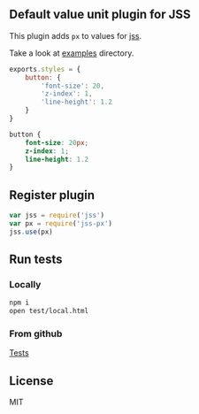 ## Default value unit plugin for JSS

This plugin adds `px` to values for [jss](https://github.com/jsstyles/jss).

Take a look at [examples](http://jsstyles.github.io/jss-extend/examples/index.html) directory.


```javascript
exports.styles = {
    button: {
        'font-size': 20,
        'z-index': 1,
        'line-height': 1.2
    }
}
```
```css
button {
    font-size: 20px;
    z-index: 1;
    line-height: 1.2
}
```

## Register plugin

```javascript
var jss = require('jss')
var px = require('jss-px')
jss.use(px)
```

## Run tests

### Locally
```bash
npm i
open test/local.html
```
### From github

[Tests](https://jsstyles.github.com/jss-px/test)

## License

MIT
